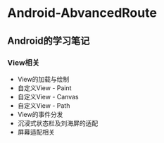 # Android-AbvancedRoute
## Android的学习笔记
### View相关
  + View的加载与绘制
  + 自定义View - Paint
  + 自定义View - Canvas
  + 自定义View - Path
  + View的事件分发
  + 沉浸式状态栏及刘海屏的适配
  + 屏幕适配相关
  
  
